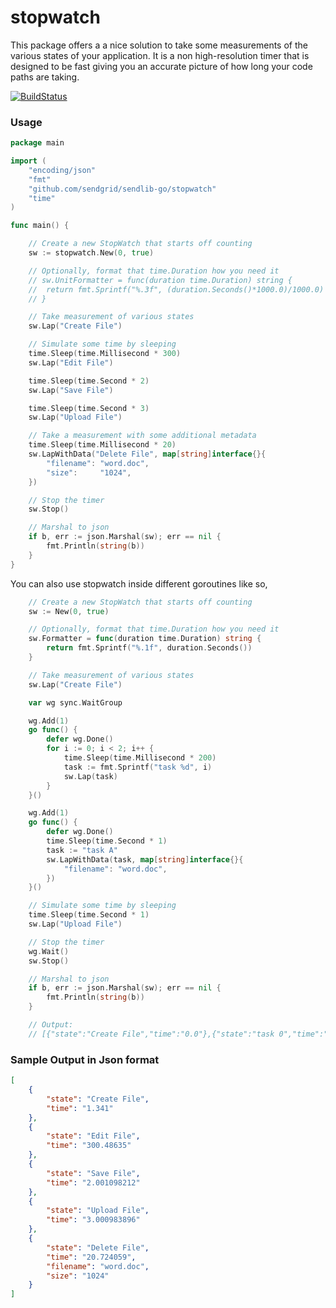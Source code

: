 stopwatch
==========

This package offers a a nice solution to take some measurements of the various states of your application.  It is a non high-resolution timer that is designed to be fast giving you an accurate picture of how long your code paths are taking.

[![BuildStatus](https://travis-ci.org/sendgrid/stopwatch.svg?branch=master)](https://travis-ci.org/sendgrid/stopwatch)

### Usage

```Go
package main

import (
	"encoding/json"
	"fmt"
	"github.com/sendgrid/sendlib-go/stopwatch"
	"time"
)

func main() {

	// Create a new StopWatch that starts off counting
	sw := stopwatch.New(0, true)

	// Optionally, format that time.Duration how you need it
	// sw.UnitFormatter = func(duration time.Duration) string {
	// 	return fmt.Sprintf("%.3f", (duration.Seconds()*1000.0)/1000.0)
	// }

	// Take measurement of various states
	sw.Lap("Create File")

	// Simulate some time by sleeping
	time.Sleep(time.Millisecond * 300)
	sw.Lap("Edit File")

	time.Sleep(time.Second * 2)
	sw.Lap("Save File")

	time.Sleep(time.Second * 3)
	sw.Lap("Upload File")

	// Take a measurement with some additional metadata
	time.Sleep(time.Millisecond * 20)
	sw.LapWithData("Delete File", map[string]interface{}{
		"filename": "word.doc",
		"size":     "1024",
	})

	// Stop the timer
	sw.Stop()

	// Marshal to json
	if b, err := json.Marshal(sw); err == nil {
		fmt.Println(string(b))
	}
}
```

You can also use stopwatch inside different goroutines like so,
```Go
	// Create a new StopWatch that starts off counting
	sw := New(0, true)

	// Optionally, format that time.Duration how you need it
	sw.Formatter = func(duration time.Duration) string {
		return fmt.Sprintf("%.1f", duration.Seconds())
	}

	// Take measurement of various states
	sw.Lap("Create File")

	var wg sync.WaitGroup

	wg.Add(1)
	go func() {
		defer wg.Done()
		for i := 0; i < 2; i++ {
			time.Sleep(time.Millisecond * 200)
			task := fmt.Sprintf("task %d", i)
			sw.Lap(task)
		}
	}()

	wg.Add(1)
	go func() {
		defer wg.Done()
		time.Sleep(time.Second * 1)
		task := "task A"
		sw.LapWithData(task, map[string]interface{}{
			"filename": "word.doc",
		})
	}()

	// Simulate some time by sleeping
	time.Sleep(time.Second * 1)
	sw.Lap("Upload File")

	// Stop the timer
	wg.Wait()
	sw.Stop()

	// Marshal to json
	if b, err := json.Marshal(sw); err == nil {
		fmt.Println(string(b))
	}

	// Output:
	// [{"state":"Create File","time":"0.0"},{"state":"task 0","time":"0.2"},{"state":"task 1","time":"0.2"},{"state":"Upload File","time":"0.6"},{"state":"task A","time":"0.0","filename":"word.doc"}]

```

### Sample Output in Json format

```json
[
    {
        "state": "Create File",
        "time": "1.341"
    },
    {
        "state": "Edit File",
        "time": "300.48635"
    },
    {
        "state": "Save File",
        "time": "2.001098212"
    },
    {
        "state": "Upload File",
        "time": "3.000983896"
    },
    {
        "state": "Delete File",
        "time": "20.724059",
        "filename": "word.doc",
        "size": "1024"
    }
]
```

